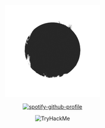 
    
<div align="center">
  <a rel="nofollow" href="https://github.com/l34-n/l34-n/blob/main/circll.gif">
    <img width="50%" src="./circll.gif">
      
[![spotify-github-profile](https://spotify-github-profile.vercel.app/api/view?uid=leandro_prs&cover_image=true&theme=novatorem&show_offline=true&background_color=000000&interchange=false&bar_color=000000&bar_color_cover=false)](https://github.com/kittinan/spotify-github-profile)
  </a>

<img src="https://tryhackme-badges.s3.amazonaws.com/leanprs.png" alt="TryHackMe">
